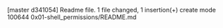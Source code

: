 [master d341054] Readme file.
 1 file changed, 1 insertion(+)
 create mode 100644 0x01-shell_permissions/README.md
